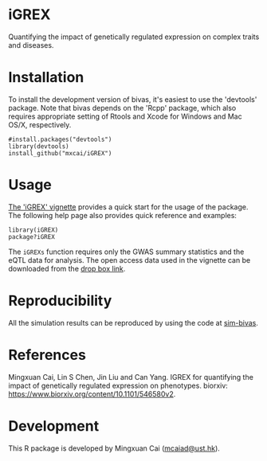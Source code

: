 iGREX
===

Quantifying the impact of genetically regulated expression on complex traits and diseases.

Installation
===========

To install the development version of bivas, it's easiest to use the 'devtools' package. Note that bivas depends on the 'Rcpp' package, which also requires appropriate setting of Rtools and Xcode for Windows and Mac OS/X, respectively.

```
#install.packages("devtools")
library(devtools)
install_github("mxcai/iGREX")
```

Usage
===========
[The 'iGREX' vignette](https://github.com/mxcai/iGREX/blob/master/vignettes/iGREX.pdf) provides a quick start for the usage of the package. The following help page also provides quick reference and examples:

```
library(iGREX)
package?iGREX
```

The `iGREXs` function requires only the GWAS summary statistics and the eQTL data for analysis. The open access data used in the vignette can be downloaded from the [drop box link](https://www.dropbox.com/sh/xbq0a0or1nmcaef/AABcmzTxgWPJGpcCj9mYOzwma?dl=0).

Reproducibility
==========

All the simulation results can be reproduced by using the code at [sim-bivas](https://github.com/mxcai/sim-iGREX).

References
==========

Mingxuan Cai, Lin S Chen, Jin Liu and Can Yang. IGREX for quantifying the impact of genetically regulated expression on phenotypes. biorxiv: https://www.biorxiv.org/content/10.1101/546580v2.


Development
==========

This R package is developed by Mingxuan Cai (mcaiad@ust.hk).
